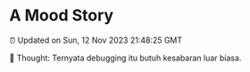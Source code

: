 # A Mood Story

⏰ Updated on Sun, 12 Nov 2023 21:48:25 GMT

💭 Thought: Ternyata debugging itu butuh kesabaran luar biasa.


